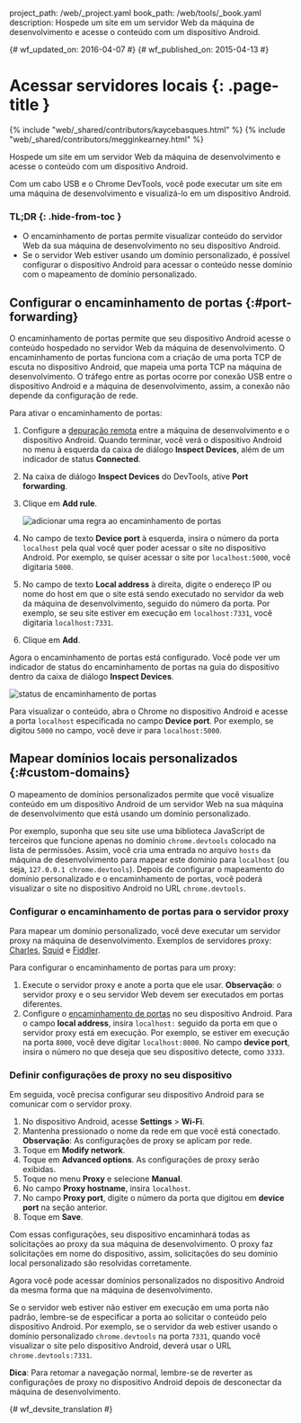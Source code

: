 project_path: /web/_project.yaml
book_path: /web/tools/_book.yaml
description: Hospede um site em um servidor Web da máquina de desenvolvimento e acesse o conteúdo com um dispositivo Android.

{# wf_updated_on: 2016-04-07 #}
{# wf_published_on: 2015-04-13 #}

# Acessar servidores locais {: .page-title }

{% include "web/_shared/contributors/kaycebasques.html" %}
{% include "web/_shared/contributors/megginkearney.html" %}

Hospede um site em um servidor Web da máquina de desenvolvimento e 
acesse o conteúdo com um dispositivo Android.

Com um cabo USB e o Chrome DevTools, você pode executar um site em uma máquina de
desenvolvimento e visualizá-lo em um dispositivo Android. 


### TL;DR {: .hide-from-toc }
- O encaminhamento de portas permite visualizar conteúdo do servidor Web da sua máquina de desenvolvimento no seu dispositivo Android.
- Se o servidor Web estiver usando um domínio personalizado, é possível configurar o dispositivo Android para acessar o conteúdo nesse domínio com o mapeamento de domínio personalizado.


## Configurar o encaminhamento de portas {:#port-forwarding}

O encaminhamento de portas permite que seu dispositivo Android acesse o conteúdo
hospedado no servidor Web da máquina de desenvolvimento. O encaminhamento de portas funciona
com a criação de uma porta TCP de escuta no dispositivo Android, que mapeia uma porta TCP
na máquina de desenvolvimento. O tráfego entre as portas ocorre por conexão
USB entre o dispositivo Android e a máquina de desenvolvimento, assim,
a conexão não depende da configuração de rede.

Para ativar o encaminhamento de portas:

1. Configure a [depuração remota](.) entre a máquina de desenvolvimento
   e o dispositivo Android. Quando terminar, você verá o dispositivo
   Android no menu à esquerda da caixa de diálogo **Inspect Devices**, além de 
   um indicador de status **Connected**.
1. Na caixa de diálogo **Inspect Devices** do DevTools, ative **Port forwarding**.
1. Clique em **Add rule**.

   ![adicionar uma regra ao encaminhamento de portas](imgs/add-rule.png)
1. No campo de texto **Device port** à esquerda, insira o número da porta `localhost` 
   pela qual você quer poder acessar o site no dispositivo 
   Android. Por exemplo, se quiser acessar o site por `localhost:5000`, 
  você digitaria `5000`.
1. No campo de texto **Local address** à direita, digite o endereço IP ou 
   nome do host em que o site está sendo executado no servidor da web da máquina
de desenvolvimento, seguido do número da porta. Por exemplo, se seu site estiver em execução 
   em `localhost:7331`, você digitaria `localhost:7331`. 
1. Clique em **Add**.

Agora o encaminhamento de portas está configurado. Você pode ver um indicador de status do encaminhamento
de portas na guia do dispositivo dentro da caixa de diálogo **Inspect Devices**.

![status de encaminhamento de portas](imgs/port-forwarding-status.png)

Para visualizar o conteúdo, abra o Chrome no dispositivo Android e acesse 
a porta `localhost` especificada no campo **Device port**. Por 
exemplo, se digitou `5000` no campo, você deve ir para 
`localhost:5000`. 

## Mapear domínios locais personalizados {:#custom-domains}

O mapeamento de domínios personalizados permite que você visualize conteúdo em um dispositivo Android
de um servidor Web na sua máquina de desenvolvimento que está usando um domínio personalizado.

Por exemplo, suponha que seu site use uma biblioteca JavaScript de terceiros
que funcione apenas no domínio `chrome.devtools` colocado na lista de permissões. Assim, você cria
uma entrada no arquivo `hosts` da máquina de desenvolvimento para mapear este domínio 
para `localhost` (ou seja, `127.0.0.1 chrome.devtools`). Depois de configurar o mapeamento do domínio
personalizado e o encaminhamento de portas, você poderá visualizar o site no
dispositivo Android no URL `chrome.devtools`. 

### Configurar o encaminhamento de portas para o servidor proxy

Para mapear um domínio personalizado, você deve executar um servidor proxy na máquina de 
desenvolvimento. Exemplos de servidores proxy: [Charles][charles], [Squid][squid] 
e [Fiddler][fiddler].

Para configurar o encaminhamento de portas para um proxy:

1. Execute o servidor proxy e anote a porta que ele usar. **Observação**: o 
   servidor proxy e o seu servidor Web devem ser executados em portas diferentes.
1. Configure o [encaminhamento de portas](#port-forwarding) no seu dispositivo Android. Para o
   campo **local address**, insira `localhost:` seguido da porta em que
   o servidor proxy está em execução. Por exemplo, se estiver em execução na porta `8000`,
   você deve digitar `localhost:8000`. No campo **device port**, insira 
   o número no que deseja que seu dispositivo detecte, como `3333`.

[charles]: http://www.charlesproxy.com/
[squid]: http://www.squid-cache.org/
[fiddler]: http://www.telerik.com/fiddler

### Definir configurações de proxy no seu dispositivo

Em seguida, você precisa configurar seu dispositivo Android para se comunicar com o 
servidor proxy. 

1. No dispositivo Android, acesse **Settings** > **Wi-Fi**.
1. Mantenha pressionado o nome da rede em que você está conectado.
   **Observação**: As configurações de proxy se aplicam por rede.
3. Toque em **Modify network**.
4. Toque em **Advanced options**. As configurações de proxy serão exibidas. 
5. Toque no menu **Proxy** e selecione **Manual**.
6. No campo **Proxy hostname**, insira `localhost`.
7. No campo **Proxy port**, digite o número da porta que digitou em
   **device port** na seção anterior.
8. Toque em **Save**.

Com essas configurações, seu dispositivo encaminhará todas as solicitações ao proxy da 
sua máquina de desenvolvimento. O proxy faz solicitações em nome do dispositivo, 
assim, solicitações do seu domínio local personalizado são resolvidas corretamente.

Agora você pode acessar domínios personalizados no dispositivo Android da mesma forma que 
na máquina de desenvolvimento. 

Se o servidor web estiver não estiver em execução em uma porta não padrão,
lembre-se de especificar a porta ao solicitar o conteúdo pelo dispositivo
Android. Por exemplo, se o servidor da web estiver usando o domínio personalizado 
`chrome.devtools` na porta `7331`, quando você visualizar o site pelo dispositivo
Android, deverá usar o URL `chrome.devtools:7331`. 

**Dica**: Para retomar a navegação normal, lembre-se de reverter as configurações de proxy no 
dispositivo Android depois de desconectar da máquina de desenvolvimento.


{# wf_devsite_translation #}

